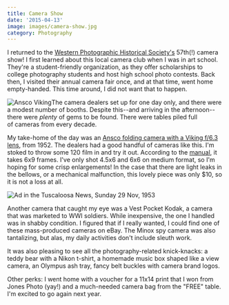 ```yaml
---
title: Camera Show
date: '2015-04-13'
image: images/camera-show.jpg
category: Photography
---
```


I returned to the [Western Photographic Historical Society's](http://www.wphsociety.org/) 57th(!) camera show! I first learned about this local camera club when I was in art school. They're a student-friendly organization, as they offer scholarships to college photography students and host high school photo contests. Back then, I visited their annual camera fair once, and at that time, went home empty-handed. This time around, I did not want that to happen.

![Ansco Viking](../images/agfa-ansco-viking.jpg)The camera dealers set up for one day only, and there were a modest number of booths. Despite this--and arriving in the afternoon--there were _plenty_ of gems to be found. There were tables piled full of cameras from every decade.

My take-home of the day was an [Ansco folding camera with a Viking f/6.3 lens](http://camerapedia.wikia.com/wiki/Ansco_Viking_6.3), from 1952. The dealers had a good handful of cameras like this. I'm stoked to throw some 120 film in and try it out. According to the [manual](http://www.butkus.org/chinon/ansco/ansco_viking/ansco_viking.pdf), it takes 6x9 frames. I've only shot 4.5x6 and 6x6 on medium format, so I'm hoping for some crisp enlargements! In the case that there are light leaks in the bellows, or a mechanical malfunction, this lovely piece was only $10, so it is not a loss at all.

![Ad in the Tuscaloosa News, Sunday 29 Nov, 1953](../images/ansco-ad.jpg 'Ad in the Tuscaloosa News, Sunday 29 Nov, 1953')

Another camera that caught my eye was a Vest Pocket Kodak, a camera that was marketed to WWI soldiers. While inexpensive, the one I handled was in shabby condition. I figured that if I really wanted, I could find one of these mass-produced cameras on eBay. The Minox spy camera was also tantalizing, but alas, my daily activities don't include sleuth work.

It was also pleasing to see all the photography-related knick-knacks: a teddy bear with a Nikon t-shirt, a homemade music box shaped like a view camera, an Olympus ash tray, fancy belt buckles with camera brand logos.

Other perks: I went home with a voucher for a 11x14 print that I won from Jones Photo (yay!) and a much-needed camera bag from the "FREE" table. I'm excited to go again next year.

